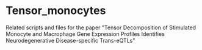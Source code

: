 # Tensor_monocytes
Related scripts and files for the paper "Tensor Decomposition of Stimulated Monocyte and Macrophage Gene Expression Profiles Identifies Neurodegenerative Disease-specific Trans-eQTLs"
